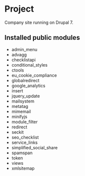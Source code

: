 # Project

Company site running on Drupal 7.

## Installed public modules
* admin_menu
* advagg
* checklistapi
* conditional_styles
* ctools
* eu_cookie_compliance
* globalredirect
* google_analytics
* insert
* jquery_update
* mailsystem
* metatag
* mimemail
* minifyjs
* module_filter
* redirect
* seckit
* seo_checklist
* service_links
* simplified_social_share
* spamspan
* token
* views
* xmlsitemap
